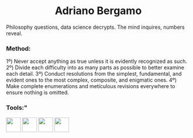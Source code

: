 <h1 align="center"> Adriano Bergamo </h1>

Philosophy questions, data science decrypts.
The mind inquires, numbers reveal.

### Method:

1º) Never accept anything as true unless it is evidently recognized as such.
2º) Divide each difficulty into as many parts as possible to better examine each detail.
3º) Conduct resolutions from the simplest, fundamental, and evident ones to the most complex, composite, and enigmatic ones.
4º) Make complete enumerations and meticulous revisions everywhere to ensure nothing is omitted.

### Tools:"

<img src="https://cdn.jsdelivr.net/gh/devicons/devicon/icons/tensorflow/tensorflow-original.svg" width="40" height="40"/> <img src="https://cdn.jsdelivr.net/gh/devicons/devicon/icons/jupyter/jupyter-original-wordmark.svg" width="40" height="40"/> <img src="https://cdn.jsdelivr.net/gh/devicons/devicon/icons/mysql/mysql-original-wordmark.svg" width="40" height="40"/> <img src="https://cdn.jsdelivr.net/gh/devicons/devicon/icons/r/r-original.svg" width="40" height="40"/>
